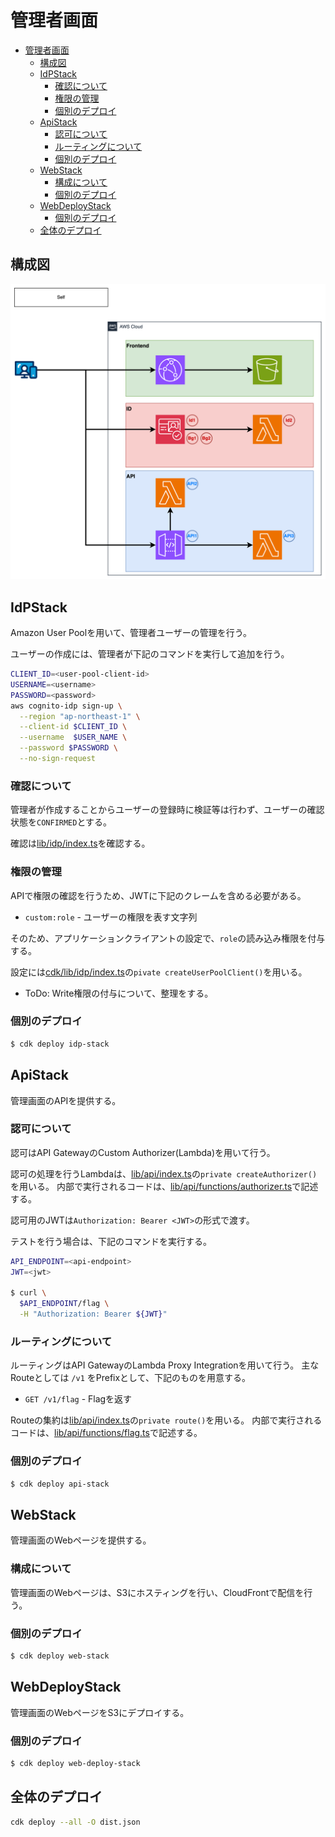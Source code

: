 # 管理者画面

- [管理者画面](#管理者画面)
  - [構成図](#構成図)
  - [IdPStack](#idpstack)
    - [確認について](#確認について)
    - [権限の管理](#権限の管理)
    - [個別のデプロイ](#個別のデプロイ)
  - [ApiStack](#apistack)
    - [認可について](#認可について)
    - [ルーティングについて](#ルーティングについて)
    - [個別のデプロイ](#個別のデプロイ-1)
  - [WebStack](#webstack)
    - [構成について](#構成について)
    - [個別のデプロイ](#個別のデプロイ-2)
  - [WebDeployStack](#webdeploystack)
    - [個別のデプロイ](#個別のデプロイ-3)
  - [全体のデプロイ](#全体のデプロイ)

## 構成図

![Alt text](assets/image.png)

## IdPStack

Amazon User Poolを用いて、管理者ユーザーの管理を行う。

ユーザーの作成には、管理者が下記のコマンドを実行して追加を行う。

```bash
CLIENT_ID=<user-pool-client-id>
USERNAME=<username>
PASSWORD=<password>
aws cognito-idp sign-up \
  --region "ap-northeast-1" \
  --client-id $CLIENT_ID \
  --username  $USER_NAME \
  --password $PASSWORD \
  --no-sign-request
```

### 確認について

管理者が作成することからユーザーの登録時に検証等は行わず、ユーザーの確認状態を`CONFIRMED`とする。

確認は[lib/idp/index.ts](./lib/idp/functions/preSignUp.ts)を確認する。

### 権限の管理

APIで権限の確認を行うため、JWTに下記のクレームを含める必要がある。

- `custom:role` - ユーザーの権限を表す文字列

そのため、アプリケーションクライアントの設定で、`role`の読み込み権限を付与する。

設定には[cdk/lib/idp/index.ts](./lib/idp/index.ts)の`pivate createUserPoolClient()`を用いる。

- ToDo: Write権限の付与について、整理をする。

### 個別のデプロイ

```bash
$ cdk deploy idp-stack
```

## ApiStack

管理画面のAPIを提供する。

### 認可について

認可はAPI GatewayのCustom Authorizer(Lambda)を用いて行う。

認可の処理を行うLambdaは、[lib/api/index.ts](./lib/api/index.ts)の`private createAuthorizer()`を用いる。
内部で実行されるコードは、[lib/api/functions/authorizer.ts](./lib/api/functions/authorizer.ts)で記述する。

認可用のJWTは`Authorization: Bearer <JWT>`の形式で渡す。

テストを行う場合は、下記のコマンドを実行する。

```bash
API_ENDPOINT=<api-endpoint>
JWT=<jwt>

$ curl \
  $API_ENDPOINT/flag \
  -H "Authorization: Bearer ${JWT}"
```

### ルーティングについて

ルーティングはAPI GatewayのLambda Proxy Integrationを用いて行う。
主なRouteとしては `/v1` をPrefixとして、下記のものを用意する。

- `GET /v1/flag` - Flagを返す

Routeの集約は[lib/api/index.ts](./lib/api/index.ts)の`private route()`を用いる。
内部で実行されるコードは、[lib/api/functions/flag.ts](./lib/api/functions/flag.ts)で記述する。

### 個別のデプロイ

```bash
$ cdk deploy api-stack
```

## WebStack

管理画面のWebページを提供する。

### 構成について

管理画面のWebページは、S3にホスティングを行い、CloudFrontで配信を行う。

### 個別のデプロイ

```bash
$ cdk deploy web-stack
```

## WebDeployStack

管理画面のWebページをS3にデプロイする。

### 個別のデプロイ

```bash
$ cdk deploy web-deploy-stack
```

## 全体のデプロイ

```bash
cdk deploy --all -O dist.json
```
